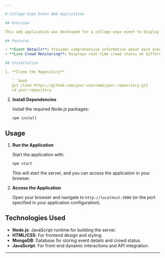 ```yaml
---

# College Expo Event Web Application

## Overview

This web application was developed for a college expo event to display detailed information about the events and monitor the crowd status at various event locations. The system allows users to easily view event schedules, descriptions, and live crowd updates to better manage their time and experience during the expo.

## Features

- **Event Details**: Provides comprehensive information about each event, including schedules, descriptions, and locations.
- **Live Crowd Monitoring**: Displays real-time crowd status at different event locations, helping attendees plan accordingly.

## Installation

1. **Clone the Repository**

   ```bash
   git clone https://github.com/your-username/your-repository.git
   cd your-repository
   ```

2. **Install Dependencies**

   Install the required Node.js packages:

   ```bash
   npm install
   ```

## Usage

1. **Run the Application**

   Start the application with:

   ```bash
   npm start
   ```

   This will start the server, and you can access the application in your browser.

2. **Access the Application**

   Open your browser and navigate to `http://localhost:3000` (or the port specified in your application configuration).

## Technologies Used

- **Node.js**: JavaScript runtime for building the server.
- **HTML/CSS**: For frontend design and styling.
- **MongoDB**: Database for storing event details and crowd status.
- **JavaScript**: For front-end dynamic interactions and API integration.

---
```


